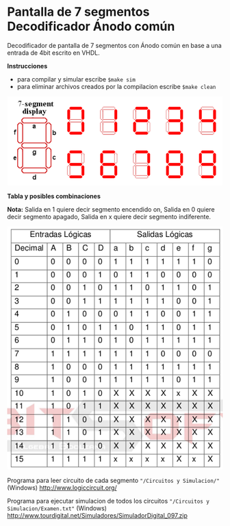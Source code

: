 # Pantalla de 7 segmentos Decodificador Ánodo común
Decodificador de pantalla de 7  segmentos con Ánodo común en base a una entrada de 4bit escrito en VHDL. 

**Instrucciones**

- para compilar y simular escribe `$make sim`
- para eliminar archivos creados por la compilacion escribe `$make clean`

![GitHub Logo](/imagenes/pantalla.png)

**Tabla y posibles combinaciones**

**Nota:** Salida en 1 quiere decir segmento encendido on, Salida en 0 quiere decir segmento apagado, Salida en x quiere decir segmento indiferente.


![GitHub Logo](/imagenes/tabla.png)


Programa para leer circuito de cada segmento `"/Circuitos y Simulacion/"` (Windows)
http://www.logiccircuit.org/

Programa para ejecutar simulacion de todos los circuitos `"/Circuitos y Simulacion/Examen.txt"` (Windows)
http://www.tourdigital.net/Simuladores/SimuladorDigital_097.zip
